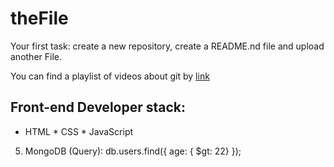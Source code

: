 # theFile
Your first task: create a new repository, create a README.nd file and upload another File.

You can find a playlist of videos about git by [link](https://www.youtube.com/watch?v=KnINsmXT9_c)

## Front-end Developer stack:

* HTML
﻿﻿* CSS
﻿﻿* JavaScript
5. MongoDB (Query):
db.users.find({ age: { $gt: 22} });

